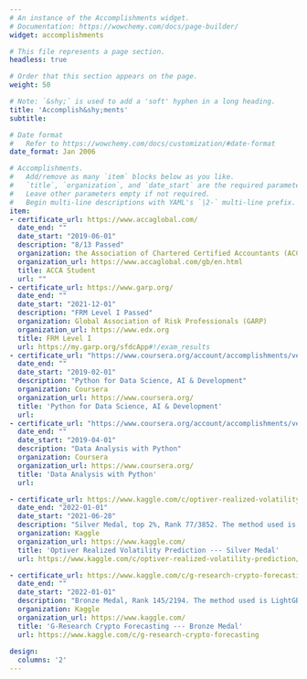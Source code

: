 ```yaml
---
# An instance of the Accomplishments widget.
# Documentation: https://wowchemy.com/docs/page-builder/
widget: accomplishments

# This file represents a page section.
headless: true

# Order that this section appears on the page.
weight: 50

# Note: `&shy;` is used to add a 'soft' hyphen in a long heading.
title: 'Accomplish&shy;ments'
subtitle: 

# Date format
#   Refer to https://wowchemy.com/docs/customization/#date-format
date_format: Jan 2006

# Accomplishments.
#   Add/remove as many `item` blocks below as you like.
#   `title`, `organization`, and `date_start` are the required parameters.
#   Leave other parameters empty if not required.
#   Begin multi-line descriptions with YAML's `|2-` multi-line prefix.
item:
- certificate_url: https://www.accaglobal.com/
  date_end: ""
  date_start: "2019-06-01"
  description: "8/13 Passed"
  organization: the Association of Chartered Certified Accountants (ACCA)
  organization_url: https://www.accaglobal.com/gb/en.html
  title: ACCA Student
  url: ""
- certificate_url: https://www.garp.org/
  date_end: ""
  date_start: "2021-12-01"
  description: "FRM Level I Passed"
  organization: Global Association of Risk Professionals (GARP)
  organization_url: https://www.edx.org
  title: FRM Level I
  url: https://my.garp.org/sfdcApp#!/exam_results
- certificate_url: "https://www.coursera.org/account/accomplishments/verify/XBAL76VNQYZZ"
  date_end: ""
  date_start: "2019-02-01"
  description: "Python for Data Science, AI & Development"
  organization: Coursera
  organization_url: https://www.coursera.org/
  title: 'Python for Data Science, AI & Development'
  url: 
- certificate_url: "https://www.coursera.org/account/accomplishments/verify/997BQH3N8DBA"  
  date_end: ""
  date_start: "2019-04-01"
  description: "Data Analysis with Python"
  organization: Coursera
  organization_url: https://www.coursera.org/
  title: 'Data Analysis with Python'
  url: 

- certificate_url: https://www.kaggle.com/c/optiver-realized-volatility-prediction/leaderboard
  date_end: "2022-01-01"
  date_start: "2021-06-28"
  description: "Silver Medal, top 2%, Rank 77/3852. The method used is LightGBM & FFNN."
  organization: Kaggle
  organization_url: https://www.kaggle.com/
  title: 'Optiver Realized Volatility Prediction --- Silver Medal'
  url: https://www.kaggle.com/c/optiver-realized-volatility-prediction/overview 

- certificate_url: https://www.kaggle.com/c/g-research-crypto-forecasting/leaderboard
  date_end: ""
  date_start: "2022-01-01"
  description: "Bronze Medal, Rank 145/2194. The method used is LightGBM."
  organization: Kaggle
  organization_url: https://www.kaggle.com/
  title: 'G-Research Crypto Forecasting --- Bronze Medal'
  url: https://www.kaggle.com/c/g-research-crypto-forecasting
  
design:
  columns: '2' 
---
```

